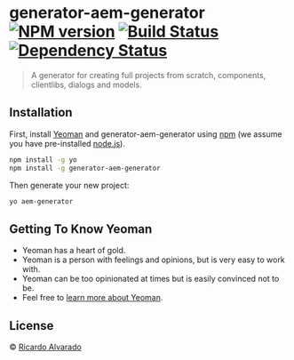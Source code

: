 # generator-aem-generator [![NPM version][npm-image]][npm-url] [![Build Status][travis-image]][travis-url] [![Dependency Status][daviddm-image]][daviddm-url]
> A generator for creating full projects from scratch, components, clientlibs, dialogs and models.

## Installation

First, install [Yeoman](http://yeoman.io) and generator-aem-generator using [npm](https://www.npmjs.com/) (we assume you have pre-installed [node.js](https://nodejs.org/)).

```bash
npm install -g yo
npm install -g generator-aem-generator
```

Then generate your new project:

```bash
yo aem-generator
```

## Getting To Know Yeoman

 * Yeoman has a heart of gold.
 * Yeoman is a person with feelings and opinions, but is very easy to work with.
 * Yeoman can be too opinionated at times but is easily convinced not to be.
 * Feel free to [learn more about Yeoman](http://yeoman.io/).

## License

 © [Ricardo Alvarado]()


[npm-image]: https://badge.fury.io/js/generator-aem-generator.svg
[npm-url]: https://npmjs.org/package/generator-aem-generator
[travis-image]: https://travis-ci.org/rijoalvi/generator-aem-generator.svg?branch=master
[travis-url]: https://travis-ci.org/rijoalvi/generator-aem-generator
[daviddm-image]: https://david-dm.org/rijoalvi/generator-aem-generator.svg?theme=shields.io
[daviddm-url]: https://david-dm.org/rijoalvi/generator-aem-generator
